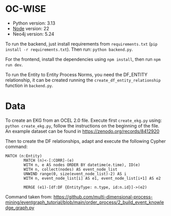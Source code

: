 # OC-WISE

- Python version: 3.13
- [Node](https://nodejs.org/en/download) version: 22
- Neo4j version: 5.24

To run the backend, just install requirements from `requirements.txt` (`pip install -r requirements.txt`). Then run: `python backend.py`.

For the frontend, install the dependencies using `npm install`, then run `npm run dev`.

To run the Entity to Entity Process Norms, you need the DF_ENTITY relationship, it can be created running the `create_df_entity_relationship` function in `backend.py`.

# Data
To create an EKG from an OCEL 2.0 file. Execute first `create_ekg.py` using: `python create_ekg.py`, follow the instructions on the beginning of the file. An example dataset can be found in https://zenodo.org/records/8412920

Then to create the DF relationships, adapt and execute the following Cypher command:
```cypher
MATCH (n:Entity)
        MATCH (n)<-[:CORR]-(e)
        WITH n, e AS nodes ORDER BY datetime(e.time), ID(e)
        WITH n, collect(nodes) AS event_node_list
        UNWIND range(0, size(event_node_list)-2) AS i
        WITH n, event_node_list[i] AS e1, event_node_list[i+1] AS e2
        
        MERGE (e1)-[df:DF {EntityType: n.type, id:n.id}]->(e2)
```

Command taken from: https://github.com/multi-dimensional-process-mining/eventgraph_tutorial/blob/main/order_process/2_build_event_knowledge_graph.py
